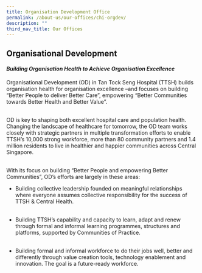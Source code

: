 ```yaml
---
title: Organisation Development Office
permalink: /about-us/our-offices/chi-orgdev/
description: ""
third_nav_title: Our Offices
---
```

<h2>Organisational Development</h2>
<h4><em>Building Organisation Health to Achieve Organisation Excellence</em></h4>

Organisational Development (OD) in Tan Tock Seng Hospital (TTSH) builds organisation health for organisation excellence –and focuses on building “Better People to deliver Better Care”, empowering “Better Communities towards Better Health and Better Value”.    <br><br>

OD is key to shaping both excellent hospital care and population health.  Changing the landscape of healthcare for tomorrow, the OD team works closely with strategic partners in multiple transformation efforts to enable TTSH’s 10,000 strong workforce, more than 80 community partners and 1.4 million residents to live in healthier and happier communities across Central Singapore.  <br><br>

With its focus on building “Better People and empowering Better Communities”, OD’s efforts are largely in these areas: <br>

*	Building collective leadership founded on meaningful relationships where everyone assumes collective responsibility for the success of TTSH &amp; Central Health.<br><br>

*	Building TTSH’s capability and capacity to learn, adapt and renew through formal and informal learning programmes, structures and platforms, supported by Communities of Practice. <br><br>

*	Building formal and informal workforce to do their jobs well, better and differently through value creation tools, technology enablement and innovation. The goal is a future-ready workforce.